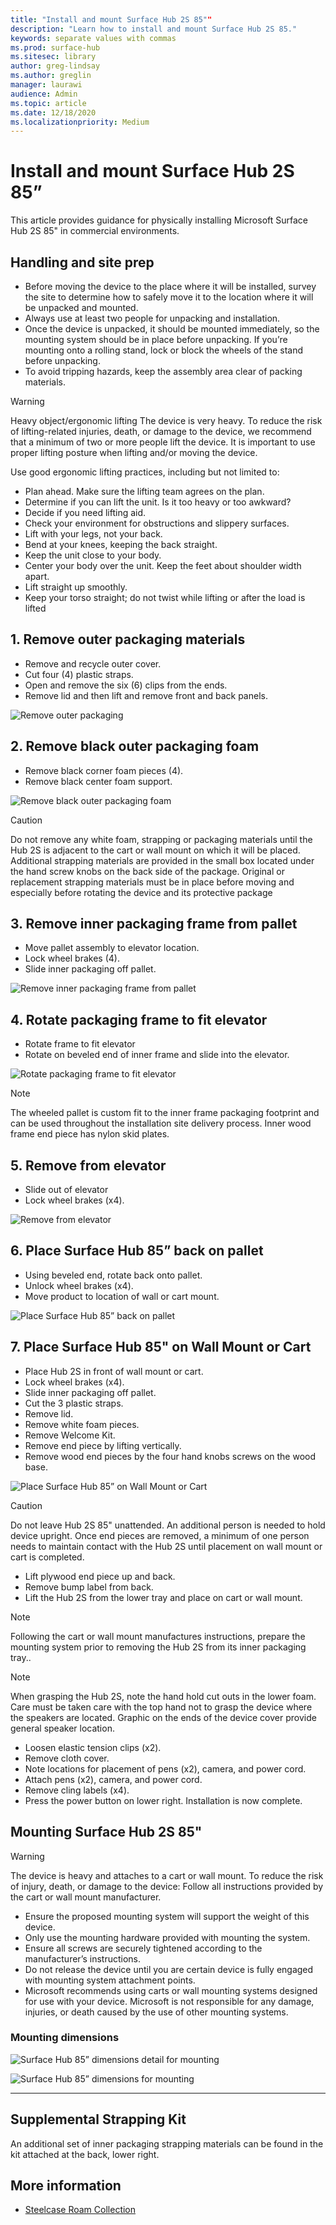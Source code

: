 ```yaml
---
title: "Install and mount Surface Hub 2S 85""
description: "Learn how to install and mount Surface Hub 2S 85."
keywords: separate values with commas
ms.prod: surface-hub
ms.sitesec: library
author: greg-lindsay
ms.author: greglin
manager: laurawi
audience: Admin
ms.topic: article
ms.date: 12/18/2020
ms.localizationpriority: Medium
---
```

# Install and mount Surface Hub 2S 85”

This article provides guidance for physically installing Microsoft Surface Hub 2S 85" in commercial environments. 


## Handling and site prep

- Before moving the device to the place where it will be installed, survey the site to determine how to safely move it to the location where it will be unpacked and mounted.
- Always use at least two people for unpacking and installation.
- Once the device is unpacked, it should be mounted
immediately, so the mounting system should be in place before unpacking. If you’re mounting onto a rolling stand, lock or block the wheels of the stand before unpacking.
- To avoid tripping hazards, keep the assembly area clear of packing materials.

> [!WARNING]
> Heavy object/ergonomic lifting
> The device is very heavy. To reduce the risk of lifting-related injuries, death, or damage to the device, we recommend that a minimum of two or more people lift the device. It is important to use proper lifting posture when lifting and/or moving the device.

Use good ergonomic lifting practices, including but not limited to:

- Plan ahead. Make sure the lifting team agrees on the plan.
- Determine if you can lift the unit. Is it too heavy or too awkward?
- Decide if you need lifting aid.
- Check your environment for obstructions and slippery surfaces.
- Lift with your legs, not your back.
- Bend at your knees, keeping the back straight.
- Keep the unit close to your body.
- Center your body over the unit. Keep the feet about shoulder width apart.
- Lift straight up smoothly.
- Keep your torso straight; do not twist while lifting or after the load is lifted

 
 

## 1. Remove outer packaging materials
- Remove and recycle outer cover.
- Cut four (4) plastic straps.
- Open and remove the six (6) clips from the ends.
- Remove lid and then lift and remove front and back panels.

 ![Remove outer packaging](images/hub85mount1.png) <br>

## 2. Remove black outer packaging foam

- Remove black corner foam pieces (4).
- Remove black center foam support.

 ![Remove black outer packaging foam](images/hub85mount2.png) <br>

> [!Caution]
> Do not remove any white foam, strapping or packaging materials until the Hub 2S is adjacent to the cart or wall mount on which it will be placed.
Additional strapping materials are provided in the small box located under the hand screw knobs on the back side of the package. Original or replacement strapping materials must be in place  before moving and especially before rotating the device and its protective package
 

## 3. Remove inner packaging frame from pallet


 
- Move pallet assembly to elevator location.
- Lock wheel brakes (4).
- Slide inner packaging off pallet.

 ![Remove inner packaging frame from pallet](images/hub85mount3.png) <br>

## 4. Rotate packaging frame to fit elevator

- Rotate frame to fit elevator
- Rotate on beveled end of inner frame and slide into the elevator.

 ![Rotate packaging frame to fit elevator](images/hub85mount4.png) <br>

> [!NOTE]
> The wheeled pallet is custom fit to the inner frame packaging footprint and can be used throughout the installation site delivery process. Inner wood frame end piece has nylon skid plates.
 
## 5. Remove from elevator

- Slide out of elevator
- Lock wheel brakes (x4).

 ![Remove from elevator](images/hub85mount5.png) <br>


## 6. Place Surface Hub 85” back on pallet

- Using beveled end, rotate back onto pallet.
- Unlock wheel brakes (x4).
- Move product to location of wall or cart mount.

 ![Place Surface Hub 85” back on pallet](images/hub85mount6.png) <br>

## 7. Place Surface Hub 85" on Wall Mount or Cart

- Place Hub 2S in front of wall mount or cart.
- Lock wheel brakes (x4).
- Slide inner packaging off pallet.
- Cut the 3 plastic straps.
- Remove lid.
- Remove white foam pieces.
- Remove Welcome Kit.
- Remove end piece by lifting vertically.
- Remove wood end pieces by the four hand knobs screws on the wood base.


 ![Place Surface Hub 85” on Wall Mount or Cart](images/hub85mount7.png) <br>

> [!CAUTION]
>  Do not leave Hub 2S 85" unattended. An additional person is needed to hold device upright.
Once end pieces are removed, a minimum of one person needs to maintain contact with the Hub 2S until placement on wall mount or cart is completed.
- Lift plywood end piece up and back.
- Remove bump label from back.
- Lift the Hub 2S from the lower tray and place on cart or wall mount.


> [!NOTE]
> Following the cart or wall mount
manufactures instructions, prepare the mounting system prior to removing the Hub 2S from its inner packaging tray..
 
> [!NOTE]
> When grasping the Hub 2S, note the hand hold cut outs in the lower foam. Care must be taken care with the top hand not to grasp the device where the speakers are located.
Graphic on the ends of the device cover provide general speaker location.
 

- Loosen elastic tension clips (x2).
- Remove cloth cover.
- Note locations for placement of pens (x2), camera, and power cord.
- Attach pens (x2), camera, and power cord.
- Remove cling labels (x4).
- Press the power button on lower right. Installation is now complete.

 

 
## Mounting Surface Hub 2S 85" 

> [!WARNING]
>  The device is heavy and attaches to a cart or wall mount. To reduce the
risk of injury, death, or damage to the device:
Follow all instructions provided by the cart or wall mount manufacturer.

- Ensure the proposed mounting system will support the weight of this device.
- Only use the mounting hardware provided with mounting the system.
- Ensure all screws are securely tightened according to the manufacturer’s instructions.
- Do not release the device until you are certain device is fully engaged with mounting system attachment points.
- Microsoft recommends using carts or wall mounting systems designed for use with your device. Microsoft is not responsible for any damage, injuries, or death caused by the use of other mounting systems.
 
### Mounting dimensions

![Surface Hub 85” dimensions detail for mounting](images/sh2-85-measure2.png) <br>

![Surface Hub 85” dimensions for mounting](images/sh2-85-measure1.png) <br>


----------


## Supplemental Strapping Kit

An additional set of inner packaging strapping materials can be found in the kit attached at the back, lower right.

## More information

- [Steelcase Roam Collection](https://www.steelcase.com/products/collaboration/steelcase-roam/)